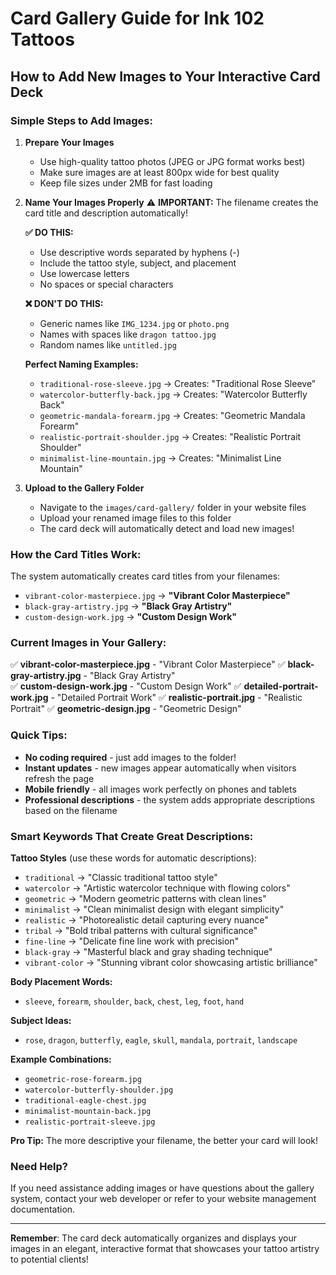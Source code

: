 # Card Gallery Guide for Ink 102 Tattoos

## How to Add New Images to Your Interactive Card Deck

### Simple Steps to Add Images:

1. **Prepare Your Images**
   - Use high-quality tattoo photos (JPEG or JPG format works best)
   - Make sure images are at least 800px wide for best quality
   - Keep file sizes under 2MB for fast loading

2. **Name Your Images Properly** 
   ⚠️ **IMPORTANT:** The filename creates the card title and description automatically!
   
   **✅ DO THIS:**
   - Use descriptive words separated by hyphens (-)
   - Include the tattoo style, subject, and placement
   - Use lowercase letters
   - No spaces or special characters
   
   **❌ DON'T DO THIS:**
   - Generic names like `IMG_1234.jpg` or `photo.png`
   - Names with spaces like `dragon tattoo.jpg`
   - Random names like `untitled.jpg`

   **Perfect Naming Examples:**
   - `traditional-rose-sleeve.jpg` → Creates: "Traditional Rose Sleeve"
   - `watercolor-butterfly-back.jpg` → Creates: "Watercolor Butterfly Back"
   - `geometric-mandala-forearm.jpg` → Creates: "Geometric Mandala Forearm"
   - `realistic-portrait-shoulder.jpg` → Creates: "Realistic Portrait Shoulder"
   - `minimalist-line-mountain.jpg` → Creates: "Minimalist Line Mountain"

3. **Upload to the Gallery Folder**
   - Navigate to the `images/card-gallery/` folder in your website files
   - Upload your renamed image files to this folder
   - The card deck will automatically detect and load new images!

### How the Card Titles Work:

The system automatically creates card titles from your filenames:
- `vibrant-color-masterpiece.jpg` → **"Vibrant Color Masterpiece"**
- `black-gray-artistry.jpg` → **"Black Gray Artistry"**
- `custom-design-work.jpg` → **"Custom Design Work"**

### Current Images in Your Gallery:

✅ **vibrant-color-masterpiece.jpg** - "Vibrant Color Masterpiece"
✅ **black-gray-artistry.jpg** - "Black Gray Artistry"  
✅ **custom-design-work.jpg** - "Custom Design Work"
✅ **detailed-portrait-work.jpg** - "Detailed Portrait Work"
✅ **realistic-portrait.jpg** - "Realistic Portrait"
✅ **geometric-design.jpg** - "Geometric Design"

### Quick Tips:

- **No coding required** - just add images to the folder!
- **Instant updates** - new images appear automatically when visitors refresh the page
- **Mobile friendly** - all images work perfectly on phones and tablets
- **Professional descriptions** - the system adds appropriate descriptions based on the filename

### Smart Keywords That Create Great Descriptions:

**Tattoo Styles** (use these words for automatic descriptions):
- `traditional` → "Classic traditional tattoo style"
- `watercolor` → "Artistic watercolor technique with flowing colors"
- `geometric` → "Modern geometric patterns with clean lines"
- `minimalist` → "Clean minimalist design with elegant simplicity"
- `realistic` → "Photorealistic detail capturing every nuance"
- `tribal` → "Bold tribal patterns with cultural significance"
- `fine-line` → "Delicate fine line work with precision"
- `black-gray` → "Masterful black and gray shading technique"
- `vibrant-color` → "Stunning vibrant color showcasing artistic brilliance"

**Body Placement Words:**
- `sleeve`, `forearm`, `shoulder`, `back`, `chest`, `leg`, `foot`, `hand`

**Subject Ideas:**
- `rose`, `dragon`, `butterfly`, `eagle`, `skull`, `mandala`, `portrait`, `landscape`

**Example Combinations:**
- `geometric-rose-forearm.jpg`
- `watercolor-butterfly-shoulder.jpg`
- `traditional-eagle-chest.jpg`
- `minimalist-mountain-back.jpg`
- `realistic-portrait-sleeve.jpg`

**Pro Tip:** The more descriptive your filename, the better your card will look!

### Need Help?

If you need assistance adding images or have questions about the gallery system, contact your web developer or refer to your website management documentation.

---

**Remember**: The card deck automatically organizes and displays your images in an elegant, interactive format that showcases your tattoo artistry to potential clients!